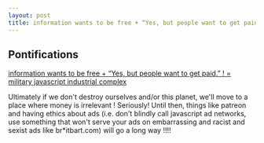 ```yaml
---
layout: post
title: information wants to be free + “Yes, but people want to get paid.” ! = military javascript industrial complex
---
```


## Pontifications

[information wants to be free + “Yes, but people want to get paid.” ! = military javascript industrial complex](http://blogs.harvard.edu/doc/2016/12/10/exploring-the-business-behind-digital-medias-invisibility-cloaks/)

Ultimately if we don't destroy ourselves and/or this planet, we'll move to a place where money is irrelevant ! Seriously! Until then, things like patreon and having ethics about ads (i.e. don't blindly call javascript ad networks, use something that won't serve your ads on embarrassing and racist and sexist ads like br*itbart.com) will go a long way !!!!

